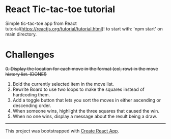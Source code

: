 # React Tic-tac-toe tutorial
Simple tic-tac-toe app from React tutorial(https://reactjs.org/tutorial/tutorial.html)!
to start with: 'npm start' on main directory.

# Challenges
~~0. Display the location for each move in the format (col, row) in the move history list. (DONE!)~~
1. Bold the currently selected item in the move list.
2. Rewrite Board to use two loops to make the squares instead of hardcoding them.
3. Add a toggle button that lets you sort the moves in either ascending or descending order.
4. When someone wins, highlight the three squares that caused the win.
5. When no one wins, display a message about the result being a draw.



------
This project was bootstrapped with [Create React App](https://github.com/facebook/create-react-app).
